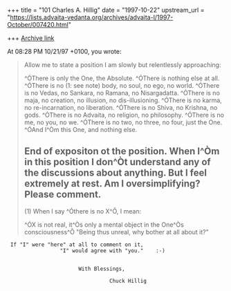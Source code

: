 +++
title = "101 Charles A. Hillig"
date = "1997-10-22"
upstream_url = "https://lists.advaita-vedanta.org/archives/advaita-l/1997-October/007420.html"

+++
[Archive link](https://lists.advaita-vedanta.org/archives/advaita-l/1997-October/007420.html)

At 08:28 PM 10/21/97 +0100, you wrote:
>Allow me to state a position I am slowly but relentlessly approaching:
>
>^ÓThere is only the One, the Absolute.
>^ÓThere is nothing else at all.
>^ÓThere is no (1: see note) body, no soul, no ego, no world.
>^ÓThere is no Vedas, no Sankara, no Ramana, no Nisargadatta.
>^ÓThere is no maja, no creation, no illusion, no dis-illusioning.
>^ÓThere is no karma, no re-incarnation, no liberation.
>^ÓThere is no Shiva, no Krishna, no gods.
>^ÓThere is no Advaita, no religion, no philosophy.
>^ÓThere is no me, no you, no we.
>^ÓThere is no two, no three, no four, just the One.
>^ÓAnd I^Òm this One, and nothing else.
>
>End of expositon ot the position.
>When I^Òm in this position I don^Òt understand
>          any of the discussions about anything.
>But I feel extremely at rest.
>Am I oversimplifying? Please comment.
>--------------------------------------------------------------------
>
>(1) When I say ^Óthere is no X^Ô, I mean:
>
>^ÓX is not real, it^Òs only a mental object in the One^Òs consciousness^Ô
>"Being thus unreal, why bother at all about it?"
>

     If "I" were "here" at all to comment on it,
                     "I" would agree with "you."    :-)


                           With Blessings,

                                     Chuck Hillig

